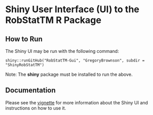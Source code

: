 # Shiny User Interface (UI) to the RobStatTM R Package

## How to Run
The Shiny UI may be run with the following command:

  `shiny::runGitHub("RobStatTM-Gui", "GregoryBrownson", subdir = "ShinyRobStatTM")`
  
Note: The **shiny** package must be installed to run the above.

## Documentation
Please see the [vignette](https://github.com/GregoryBrownson/RobStatTM-GUI/blob/master/vignette/RobStatTM%20GUI_vignette.pdf) for more information about the Shiny UI and instructions on how to use it.
